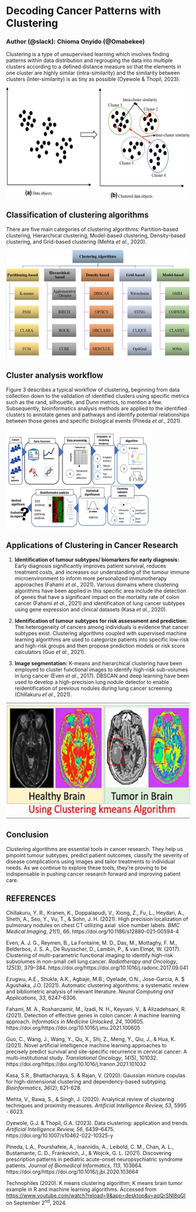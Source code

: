 <!--StartFragment-->

# Decoding Cancer Patterns with Clustering

### Author (@slack): Chioma Onyido (@Omabekee)

Clustering is a type of unsupervised learning which involves finding patterns within data distribution and regrouping the data into multiple clusters according to a defined distance measure so that the elements in one cluster are highly similar (intra-similarity) and the similarity between clusters (inter-similarity) is as tiny as possible (Oyewole & Thopil, 2023).

![Figure 1: Clustering (Ezugwu _et al_., 2020)](images/clusterinng.png)

## Classification of clustering algorithms

There are five main categories of clustering algorithms: Partition-based clustering, Hierarchical clustering, Model-based clustering, Density-based clustering, and Grid-based clustering (Mehta _et al_., 2020).

![Figure 2: Classification of Clustering Algorithms (Mehta _et al_., 2020)](images/classification_of_clustering.png)


## Cluster analysis workflow

Figure 3 describes a typical workflow of clustering, beginning from data collection down to the validation of identified clusters using specific metrics such as the rand, silhouette, and Dunn metrics, to mention a few. Subsequently, bioinformatics analysis methods are applied to the identified clusters to annotate genes and pathways and identify potential relationships between those genes and specific biological events (Pineda _et al_., 2021). 

<img src="images/cluster_analysis_pipeline.png" alt="Figure 3: Cluster Analysis Pipeline (Chioma Onyido)" width="400">

## Applications of Clustering in Cancer Research

1. **Identification of tumour subtypes/ biomarkers for early diagnosis:** Early diagnosis significantly improves patient survival, reduces treatment costs, and increases our understanding of the tumour immune microenvironment to inform more personalized immunotherapy approaches (Fahami _et al_., 2021)**.** Various domains where clustering algorithms have been applied in this specific area include the detection of genes that have a significant impact on the mortality rate of colon cancer (Fahami _et al_., 2021) and identification of lung cancer subtypes using gene expression and clinical datasets (Kasa _et al_., 2020).

2. **Identification of tumour subtypes for risk assessment and prediction:** The heterogeneity of cancers among individuals is evidence that cancer subtypes exist. Clustering algorithms coupled with supervised machine learning algorithms are used to categorize patients into specific low-risk and high-risk groups and then propose prediction models or risk score calculators (Guo _et al_., 2021).

3. **Image segmentation:** K-means and hierarchical clustering have been employed to cluster functional images to identify high-risk sub-volumes in lung cancer (Even _et al_., 2017). DBSCAN and deep learning have been used to develop a high-precision lung nodule detector to enable reidentification of previous nodules during lung cancer screening (Chillakuru _et al_., 2021).

![Figure 4: K-means Brain Tumour Example in R (Technophiles, 2020)](images/kmeans_brain_tumor.jpg)

## Conclusion

Clustering algorithms are essential tools in cancer research. They help us pinpoint tumour subtypes, predict patient outcomes, classify the severity of disease complications using images and tailor treatments to individual needs. As we continue to explore these tools, they’re proving to be indispensable in pushing cancer research forward and improving patient care.

## REFERENCES

Chillakuru, Y. R., Kranen, K., Doppalapudi, V., Xiong, Z., Fu, L., Heydari, A., Sheth, A., Seo, Y., Vu, T., & Sohn, J. H. (2021). High precision localization of pulmonary nodules on chest CT utilizing axial  slice number labels. _BMC Medical Imaging_, _21_(1), 66. https\://doi.org/10.1186/s12880-021-00594-4

Even, A. J. G., Reymen, B., La Fontaine, M. D., Das, M., Mottaghy, F. M., Belderbos, J. S. A., De Ruysscher, D., Lambin, P., & van Elmpt, W. (2017). Clustering of multi-parametric functional imaging to identify high-risk subvolumes in non-small cell lung cancer. _Radiotherapy and Oncology_, _125_(3), 379–384. https\://doi.org/https\://doi.org/10.1016/j.radonc.2017.09.041

Ezugwu, A.E., Shukla, A.K., Agbaje, M.B., Oyelade, O.N., Jose-Garcia, A. $ Agushaka, J.O. (2021). Automatic clustering algorithms: a systematic review and bibliometric analysis of relevant literature. _Neural Computing and Applications_, _33_, 6247-6306.

Fahami, M. A., Roshanzamir, M., Izadi, N. H., Keyvani, V., & Alizadehsani, R. (2021). Detection of effective genes in colon cancer: A machine learning approach. _Informatics in Medicine Unlocked_, _24_, 100605. https\://doi.org/https\://doi.org/10.1016/j.imu.2021.100605

Guo, C., Wang, J., Wang, Y., Qu, X., Shi, Z., Meng, Y., Qiu, J., & Hua, K. (2021). Novel artificial intelligence machine learning approaches to precisely predict survival and site-specific recurrence in cervical cancer: A multi-institutional study. _Translational Oncology_, _14_(5), 101032. https\://doi.org/https\://doi.org/10.1016/j.tranon.2021.101032

Kasa, S.R., Bhattacharaya, S. & Rajan, V. (2020). Gaussian mixture copulas for high-dimensional clustering and dependency-based subtyping. _Bioinformatics_, _36_(2), 621-628.

Mehta, V., Bawa, S., & Singh, J. (2020). Analytical review of clustering techniques and proximity measures. _Artificial Intelligence Review, 53_, 5995 - 6023.

Oyewole, G.J. & Thopil, G.A. (2023). Data clustering: application and trends. _Artificial Intelligence Review, 56_, 6439–6475. https\://doi.org/10.1007/s10462-022-10325-y 

Pineda, L.A., Pourshafeie, A., Ioannidis, A., Leibold, C. M., Chan, A. L., Bustamante, C. D., Frankovich, J., & Wojcik, G. L. (2021). Discovering prescription patterns in pediatric acute-onset neuropsychiatric syndrome patients. _Journal of Biomedical Informatics_, _113_, 103664. https\://doi.org/https\://doi.org/10.1016/j.jbi.2020.103664

Technophiles (2020). K means clustering algorithm; K means brain tumor example in R and machine learning algorithms. Accessed from <https://www.youtube.com/watch?reload=9&app=desktop&v=aqQrSNI8qGI> on September 2<sup>nd</sup>, 2024.


<!--EndFragment-->
